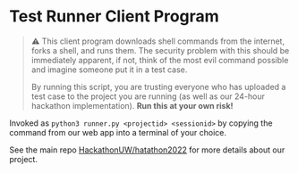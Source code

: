 # Test Runner Client Program

> :warning: This client program downloads shell commands from the internet, forks a shell, and runs them. The security problem with this should be immediately apparent, if not, think of the most evil command possible and imagine someone put it in a test case.
>
> By running this script, you are trusting everyone who has uploaded a test case to the project you are running (as well as our 24-hour hackathon implementation). **Run this at your own risk!**

Invoked as `python3 runner.py <projectid> <sessionid>` by copying the command from our web app into a terminal of your choice.

See the main repo [HackathonUW/hatathon2022](https://github.com/HackathonUW/hatathon2022) for more details about our project.
